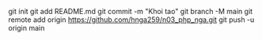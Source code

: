 git init
git add README.md
git commit -m "Khoi tao"
git branch -M main
git remote add origin https://github.com/hnga259/n03_php_nga.git
git push -u origin main
